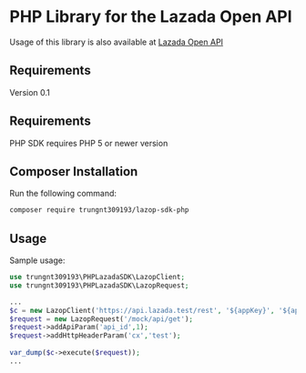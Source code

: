 # PHP Library for the Lazada Open API
Usage of this library is also available at [Lazada Open API](https://open.lazada.com)

Requirements
-----

Version 0.1

Requirements
-----

PHP SDK requires PHP 5 or newer version

Composer Installation
-----

Run the following command:
```bash
composer require trungnt309193/lazop-sdk-php
```

Usage
-----

Sample usage:
```php
use trungnt309193\PHPLazadaSDK\LazopClient;
use trungnt309193\PHPLazadaSDK\LazopRequest;

...
$c = new LazopClient('https://api.lazada.test/rest', '${appKey}', '${appSecret}');
$request = new LazopRequest('/mock/api/get');
$request->addApiParam('api_id',1);
$request->addHttpHeaderParam('cx','test');
    
var_dump($c->execute($request));
...

```
